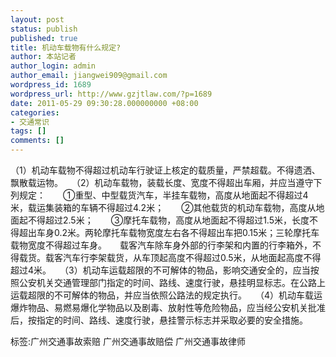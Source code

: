 ```yaml
---
layout: post
status: publish
published: true
title: 机动车载物有什么规定?
author: 本站记者
author_login: admin
author_email: jiangwei909@gmail.com
wordpress_id: 1689
wordpress_url: http://www.gzjtlaw.com/?p=1689
date: 2011-05-29 09:30:28.000000000 +08:00
categories:
- 交通常识
tags: []
comments: []
---
```

（1）机动车载物不得超过机动车行驶证上核定的载质量，严禁超载。不得遗洒、飘散载运物。　　（2）机动车载物，装载长度、宽度不得超出车厢，并应当遵守下列规定：　　①重型、中型载货汽车，半挂车载物，高度从地面起不得超过4米，载运集装箱的车辆不得超过4.2米；　　②其他载货的机动车载物，高度从地面起不得超过2.5米；　　③摩托车载物，高度从地面起不得超过1.5米，长度不得超出车身0.2米。两轮摩托车载物宽度左右各不得超出车把0.15米；三轮摩托车载物宽度不得超过车身。　　载客汽车除车身外部的行李架和内置的行李箱外，不得载货。载客汽车行李架载货，从车顶起高度不得超过0.5米，从地面起高度不得超过4米。　　（3）机动车运载超限的不可解体的物品，影响交通安全的，应当按照公安机关交通管理部门指定的时间、路线、速度行驶，悬挂明显标志。在公路上运载超限的不可解体的物品，并应当依照公路法的规定执行。　　（4）机动车载运爆炸物品、易燃易爆化学物品以及剧毒、放射性等危险物品，应当经公安机关批准后，按指定的时间、路线、速度行驶，悬挂警示标志并采取必要的安全措施。标签:广州交通事故索赔 广州交通事故赔偿 广州交通事故律师

